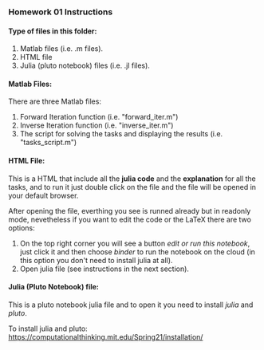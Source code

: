 ### Homework 01 Instructions

#### Type of files in this folder:
1. Matlab files (i.e. .m files).
2. HTML file
3. Julia (pluto notebook) files (i.e. .jl files).


#### Matlab Files:
There are three Matlab files:
1. Forward Iteration function (i.e. "forward_iter.m")
2. Inverse Iteration function (i.e. "inverse_iter.m")
3. The script for solving the tasks and displaying the results (i.e. "tasks_script.m") 

#### HTML File:
This is a HTML that include all the **julia code** and the **explanation** for all the tasks, 
and to run it just double click on the file and the file will be opened in your default browser.

After opening the file, everthing you see is runned already but in readonly mode, nevetheless 
if you want to edit the code or the LaTeX there are two options:
1. On the top right corner you will see a button *edit or run this notebook*, just click it and then choose *binder* to
run the notebook on the cloud (in this option you don't need to install julia at all).
2. Open julia file (see instructions in the next section).


#### Julia (Pluto Notebook) file:
This is a pluto notebook julia file and to open it you need to install *julia* and *pluto*.

To install julia and pluto: https://computationalthinking.mit.edu/Spring21/installation/


